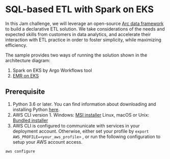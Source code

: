# SQL-based ETL with Spark on EKS

In this Jam challenge, we will leverage an open-source [Arc data framework](https://arc.tripl.ai/) to build a declarative ETL solution. We take considerations of the needs and expected skills from customers in data analytics, and accelerate their interaction with ETL practice in order to foster simplicity, while maximizing efficiency.

The sample provides two ways of running the solution shown in the architecture diagram:
1. Spark on EKS by Argo Workflows tool
2. [EMR on EKS](https://aws.amazon.com/emr/features/eks/) 

## Prerequisite
1. Python 3.6 or later. You can find information about downloading and installing Python [here](https://www.python.org/downloads/).
2. AWS CLI version 1.
  Windows: [MSI installer](https://docs.aws.amazon.com/cli/latest/userguide/install-windows.html#install-msi-on-windows)
  Linux, macOS or Unix: [Bundled installer](https://docs.aws.amazon.com/cli/latest/userguide/install-macos.html#install-macosos-bundled)
3. AWS CLI is configured to communicate with services in your deployment account. Otherwise, either set your profile by `export AWS_PROFILE=<your_aws_profile>` , or run the following configuration to setup your AWS account access.
```bash
aws configure
```  